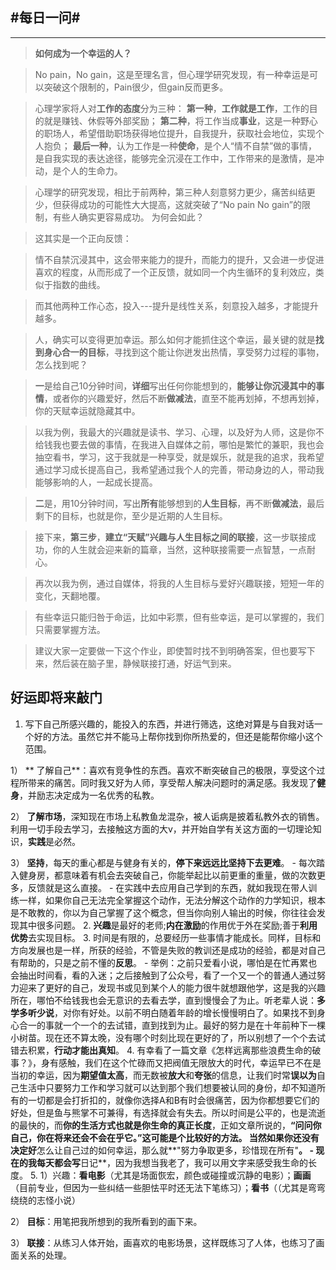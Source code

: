#每日一问# 
----
<!-- toc -->
-----

>**如何成为一个幸运的人？**

>No pain，No gain，这是至理名言，但心理学研究发现，有一种幸运是可以突破这个限制的，Pain很少，但gain反而更多。

>心理学家将人对**工作的态度**分为三种：
**第一种**，**工作就是工作**，工作的目的就是赚钱、休假等外部奖励；
**第二种**，将工作当成**事业**，这是一种野心的职场人，希望借助职场获得地位提升，自我提升，获取社会地位，实现个人抱负；
**最后一种**，认为工作是一种**使命**，是个人“情不自禁”做的事情，是自我实现的表达途径，能够完全沉浸在工作中，工作带来的是激情，是冲动，是个人的生命力。

>心理学的研究发现，相比于前两种，第三种人刻意努力更少，痛苦纠结更少，但获得成功的可能性大大提高，这就突破了“No pain No gain”的限制，有些人确实更容易成功。
为何会如此？

>这其实是一个正向反馈：

>情不自禁沉浸其中，这会带来能力的提升，而能力的提升，又会进一步促进喜欢的程度，从而形成了一个正反馈，就如同一个内生循环的复利效应，类似于指数的曲线。

>而其他两种工作心态，投入---提升是线性关系，刻意投入越多，才能提升越多。

>人，确实可以变得更加幸运。那么如何才能抓住这个幸运，最关键的就是**找到身心合一的目标**，寻找到这个能让你迸发出热情，享受努力过程的事物，怎么找到呢？

>**一**是给自己10分钟时间，**详细**写出任何你能想到的，**能够让你沉浸其中的事情**，或者你的兴趣爱好，然后不断**做减法**，直至不能再划掉，不想再划掉，你的天赋幸运就隐藏其中。

>以我为例，我最大的兴趣就是读书、学习、心理，以及好为人师，这是你不给钱我也要去做的事情，在我进入自媒体之前，哪怕是繁忙的兼职，我也会抽空看书，学习，这于我就是一种享受，就是娱乐，就是我的追求，我希望通过学习成长提高自己，我希望通过我个人的完善，带动身边的人，带动我能够影响的人，一起成长提高。

>**二**是，用10分钟时间，写出**所有**能够想到的**人生目标**，再不断**做减法**，最后剩下的目标，也就是你，至少是近期的人生目标。

>接下来，**第三步**，**建立“天赋”兴趣与人生目标之间的联接**，这一步联接成功，你的人生就会迎来新的篇章，当然，这种联接需要一点智慧，一点耐心。

>再次以我为例，通过自媒体，将我的人生目标与爱好兴趣联接，短短一年的变化，天翻地覆。

>有些幸运只能归咎于命运，比如中彩票，但有些幸运，是可以掌握的，我们只需要掌握方法。

>建议大家一定要做一下这个作业，即使暂时找不到明确答案，但也要写下来，然后装在脑子里，静候联接打通，好运气到来。

## 好运即将来敲门 ## 
1. 写下自己所感兴趣的，能投入的东西，并进行筛选，这绝对算是与自我对话一个好的方法。虽然它并不能马上帮你找到你所热爱的，但还是能帮你缩小这个范围。
 
 1）  ** 了解自己**：喜欢有竞争性的东西。喜欢不断突破自己的极限，享受这个过程所带来的痛苦。同时我又好为人师，享受帮人解决问题时的满足感。我发现了**健身**，并励志决定成为一名优秀的私教。
 
 2） **了解市场**，深知现在市场上私教鱼龙混杂，被人诟病是披着私教外衣的销售。利用一切手段去学习，去接触这方面的大v，并开始自学有关这方面的一切理论知识，**实践**是必然。
 
 3） **坚持**，每天的重心都是与健身有关的，**停下来远远比坚持下去更难**。
    - 每次踏入健身房，都意味着有机会去突破自己，你能举起比以前更重的重量，做的次数更多，反馈就是这么直接。
    - 在实践中去应用自己学到的东西，就如我现在带人训练一样，如果你自己无法完全掌握这个动作，无法分解这个动作的力学知识，根本是不敢教的，你以为自己掌握了这个概念，但当你向别人输出的时候，你往往会发现其中很多问题。
2. **兴趣**是最好的老师;**内在激励**的作用优于外在奖励;善于**利用优势**去实现目标。
3. 时间是有限的，总要经历一些事情才能成长。同样，目标和方向发展也是一样，所获的经验，不管是失败的教训还是成功的经验，都是对自己有帮助的，只是之前不懂的**反思**。
    - 举例：之前只爱看小说，哪怕是在忙再累也会抽出时间看，看的入迷；之后接触到了公众号，看了一个又一个的普通人通过努力迎来了更好的自己，发现书或见到某个人的能力很牛就想跟他学，这是我的兴趣所在，哪怕不给钱我也会无意识的去看去学，直到慢慢会了为止。听老辈人说：**多学多听少说**，对你有好处。以前不明白随着年龄的增长慢慢明白了。如果找不到身心合一的事就一个一个的去试错，直到找到为止。最好的努力是在十年前种下一棵小树苗。现在还不算太晚，没有哪个时刻比现在更好的了，所以别想了一个个去试错去积累，**行动才能出真知**。
4. 有幸看了一篇文章《怎样远离那些浪费生命的破事？》，身有感触，我们在这个忙碌而又把阀值无限放大的时代，幸运早已不在是当初的幸运，因为**期望值太高**，而无数被**放大**和**夸张**的信息，让我们时常**误以为**自己生活中只要努力工作和学习就可以达到那个我们想要被认同的身份，却不知道所有的一切都是会打折扣的，就像你选择A和B有时会很痛苦，因为你都想要它们的好处，但是鱼与熊掌不可兼得，有选择就会有失去。所以时间是公平的，也是流逝的最快的，而**你的生活方式也就是你生命的真正长度**，正如文章所说的，**“问问你自己，你在将来还会不会在乎它。”**这可能是个比较好的方法。 当然如果你还**没有决定好**怎么让自己过的如何幸运，那么就**"努力争取更多，珍惜现在所有"**。
    - 现在的我每天都会写**日记**，因为我想当我老了，我可以用文字来感受我生命的长度。
5. 
 1）兴趣：**看电影**（尤其是场面恢宏，颜色或碰撞或沉静的电影）；**画画**（目前专业，但因为一些纠结一些胆怯平时还无法下笔练习）；**看书**（（尤其是弯弯绕绕的志怪小说）
 
 2） **目标**：用笔把我所想到的我所看到的画下来。
 
 3） **联接**：从练习人体开始，画喜欢的电影场景，这样既练习了人体，也练习了画面关系的处理。


















